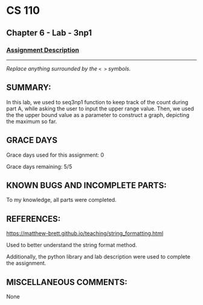 # CS 110
## Chapter 6 - Lab - 3np1

### [Assignment Description](https://docs.google.com/document/d/1k8qs8vIsvlLiU3KX9Uql6LjVPWp0CBAjo_oArBhH2k4/edit?usp=sharing)

***

_Replace anything surrounded by the `< >` symbols._

## SUMMARY:
In this lab, we used to seq3np1 function to keep track of the count during part A, while asking the user to input the upper range value. Then, we used the the upper bound value as a parameter to construct a graph, depicting the maximum so far. 

## GRACE DAYS
Grace days used for this assignment: 0

Grace days remaining: 5/5

## KNOWN BUGS AND INCOMPLETE PARTS:
To my knowledge, all parts were completed. 

## REFERENCES:
https://matthew-brett.github.io/teaching/string_formatting.html

Used to better understand the string format method. 

Additionally, the python library and lab description were used to complete the assignment. 

## MISCELLANEOUS COMMENTS:
None 
